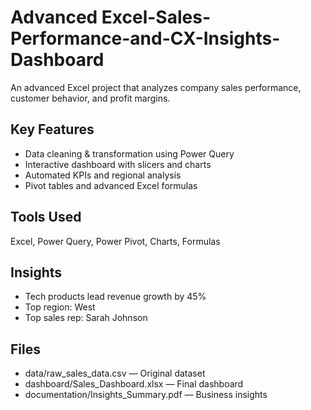 # Advanced Excel-Sales-Performance-and-CX-Insights-Dashboard

An advanced Excel project that analyzes company sales performance, customer behavior, and profit margins.

## Key Features
- Data cleaning & transformation using Power Query
- Interactive dashboard with slicers and charts
- Automated KPIs and regional analysis
- Pivot tables and advanced Excel formulas

## Tools Used
Excel, Power Query, Power Pivot, Charts, Formulas

## Insights
- Tech products lead revenue growth by 45%
- Top region: West
- Top sales rep: Sarah Johnson

## Files
- data/raw_sales_data.csv — Original dataset
- dashboard/Sales_Dashboard.xlsx — Final dashboard
- documentation/Insights_Summary.pdf — Business insights
